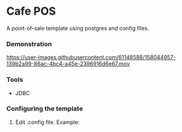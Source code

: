 # Cafe POS
A point-of-sale template using postgres and config files.

### Demonstration
https://user-images.githubusercontent.com/61148588/158044957-139b2a99-86ac-4bc4-a45e-2396916d6e67.mov

### Tools
- JDBC

### Configuring the template
1. Edit .config file. Example:
```

```
